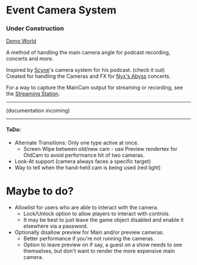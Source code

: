 # Event Camera System

### Under Construction

[Demo World](https://vrchat.com/home/launch?worldId=wrld_b1536ede-7068-4834-a844-2bf4f0202369&instanceId=0)

A method of handling the main camera angle for podcast recording, concerts and more.

Inspired by [Scyne](https://www.twitch.tv/scynewave)'s camera system for his podcast. (check it out)  
Created for handling the Cameras and FX for [Nyx's Abyss](https://www.twitch.tv/nyxsabyss) concerts.

For a way to capture the MainCam output for streaming or recording, see the [Streaming Station](/Assets/Eremite/StreamingStation).

---

(documentation incoming)

---

#### ToDo:
* Alternate Transitions: Only one type active at once.
  * Screen Wipe between old/new cam - use Preview rendertex for OldCam to avoid performance hit of two cameras.
* Look-At support (camera always faces a specific target)
* Way to tell when the hand-held cam is being used (red light)

# Maybe to do?
* Allowlist for users who are able to interact with the camera.
  * Lock/Unlock option to allow players to interact with controls.
  * It may be best to just leave the game object disabled and enable it elsewhere via a password.
* Optionally disallow preview for Main and/or preview cameras.
  * Better performance if you're not running the cameras.
  * Option to leave preview on if say, a guest on a show needs to see themselves, but don't want to render the more expensive main camera.
